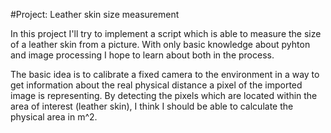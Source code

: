 #Project: Leather skin size measurement

In this project I'll try to implement a script which is able to measure the size of a leather skin from a picture. With only basic knowledge about pyhton and image processing I hope to learn about both in the process. 

The basic idea is to calibrate a fixed camera to the environment in a way to get information about the real physical distance a pixel of the imported image is representing. By detecting the pixels which are located within the area of interest (leather skin), I think I should be able to calculate the physical area in m^2. 